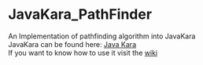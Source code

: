# JavaKara_PathFinder
An Implementation of pathfinding algorithm into JavaKara  
JavaKara can be found here: [Java Kara](http://www.swisseduc.ch/informatik/karatojava/javakara/)  
If you want to know how to use it visit the [wiki](https://github.com/Haeki/JavaKara_PathFinder/wiki)
